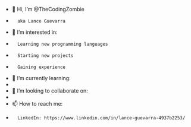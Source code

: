 - 👋 Hi, I’m @TheCodingZombie
-       aka Lance Guevarra
- 👀 I’m interested in:
-       Learning new programming languages
-       Starting new projects
-       Gaining experience
- 🌱 I’m currently learning:
- 
- 💞️ I’m looking to collaborate on:
-      
- 📫 How to reach me:
-       LinkedIn: https://www.linkedin.com/in/lance-guevarra-4937b2253/
